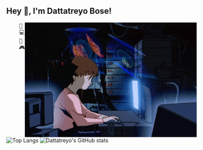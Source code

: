 ## Hey 👋, I'm Dattatreyo Bose!
<img src="https://github.com/Dattatreyo/Dattatreyo/blob/main/assets/lain.gif" alt="Lain" align="right" />
<pre>
    💼 B.Tech UG
    💻 Ml • Cloud • Neural Networks
    📖 Software architecture • Distributed systems
    🎮 Games • Anime • Code • Art • Manga
</pre>

![Top Langs](https://readmestat-vubp.vercel.app/api/top-langs/?username=Dattatreyo&layout=donut&exclude_repo=readmestat)
![Dattatreyo's GitHub stats](https://readmestat-vubp.vercel.app/api?username=Dattatreyo&show_icons=true&theme=calm_pink)